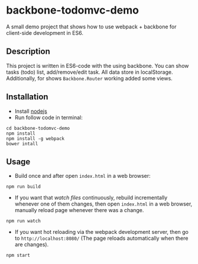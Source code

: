 # backbone-todomvc-demo

A small demo project that shows how to use webpack + backbone for client-side development in ES6.

## Description

This project is written in ES6-code with the using backbone. You can show tasks (todo) list, add/remove/edit task. All data store in localStorage. Additionally, for shows `Backbone.Router` working added some views.

## Installation

* Install  [nodejs](https://nodejs.org)
* Run follow code in terminal:

```
cd backbone-todomvc-demo
npm install
npm install -g webpack
bower intall
```

## Usage


* Build once and after open `index.html` in a web browser:
```
npm run build
```
* If you want that *watch files* continuously, rebuild incrementally whenever one of them changes, then open `index.html` in a web browser, manually reload page whenever there was a change.
```
npm run watch
```
* If you want hot reloading via the webpack development server, then go to `http://localhost:8080/` (The page reloads automatically when there are changes).
```
npm start
```
